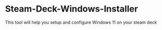# Steam-Deck-Windows-Installer
This tool will help you setup and configure Windows 11 on your steam deck
